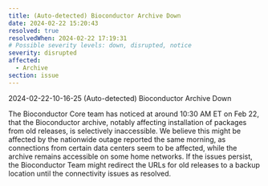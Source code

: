 ```yaml
---
title: (Auto-detected) Bioconductor Archive Down
date: 2024-02-22 15:20:43
resolved: true
resolvedWhen: 2024-02-22 17:19:31
# Possible severity levels: down, disrupted, notice
severity: disrupted
affected:
  - Archive
section: issue
---
```


2024-02-22-10-16-25 (Auto-detected) Bioconductor Archive Down

The Bioconductor Core team has noticed at around 10:30 AM ET on Feb 22, that the Bioconductor archive, notably affecting installation of packages from old releases, is selectively inaccessible. We believe this might be affected by the nationwide outage reported the same morning, as connections from certain data centers seem to be affected, while the archive remains accessible on some home networks. If the issues persist, the Bioconductor Team might redirect the URLs for old releases to a backup location until the connectivity issues as resolved.
